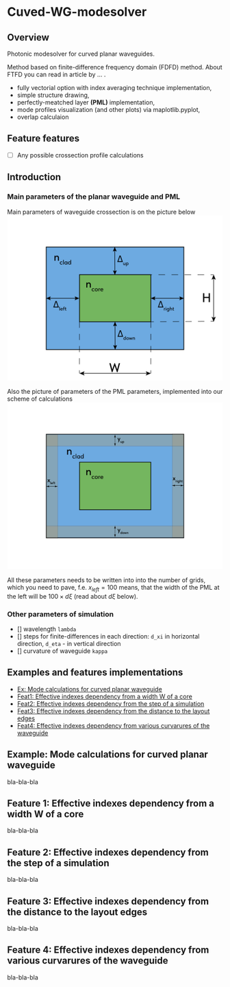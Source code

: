 # Cuved-WG-modesolver
## Overview
Photonic modesolver for curved planar waveguides.

Method based on finite-difference frequency domain (FDFD) method. About FTFD you can read in article by ... . 

- fully vectorial option with index averaging technique implementation,
- simple structure drawing,
- perfectly-meatched layer **(PML)** implementation,
- mode profiles visualization (and other plots) via maplotlib.pyplot,
- overlap calculaion
## Feature features
- [ ] Any possible crossection profile calculations

## Introduction
### Main parameters of the planar waveguide and PML
Main parameters of waveguide crossection is on the picture below
<img src="./fiqures/parameters.png " width="600">

Also the picture of parameters of the PML parameters, implemented into our scheme of calculations
<img src="./fiqures/PML_area.png " width="600">

All these parameters needs to be written into into the number of grids, which you need to pave, f.e. $x_{left} = 100$ means, that the width of the PML at the left will be $100 \times d \xi$ (read about $d \xi$ below).

### Other parameters of simulation
- [] wavelength ``lambda``
- [] steps for finite-differences in each direction: ``d_xi`` in horizontal direction, ``d_eta`` - in vertical direction
- [] curvature of waveguide ``kappa``

## Examples and features implementations
* [Ex: Mode calculations for curved planar waveguide](#example-mode-calculations-for-curved-planar-waveguide)
* [Feat1: Effective indexes dependency from a width W of a core](#feature-1-effective-indexes-dependency-from-a-width-W-of-a-core)
* [Feat2: Effective indexes dependency from the step of a simulation](#feature-2-effective-indexes-dependency-from-a-step-of-simulation)
* [Feat3: Effective indexes dependency from the distance to the layout edges](#feature-3-effective-indexes-dependency-from-the-distance-to-the-layout-edges)
* [Feat4: Effective indexes dependency from various curvarures of the waveguide](#feature-4-effective-indexes-dependency-from-various-curvatures-of-the-waveguide)

## Example: Mode calculations for curved planar waveguide

bla-bla-bla

## Feature 1: Effective indexes dependency from a width W of a core

bla-bla-bla

## Feature 2: Effective indexes dependency from the step of a simulation

bla-bla-bla

## Feature 3: Effective indexes dependency from the distance to the layout edges

bla-bla-bla

## Feature 4: Effective indexes dependency from various curvarures of the waveguide

bla-bla-bla
